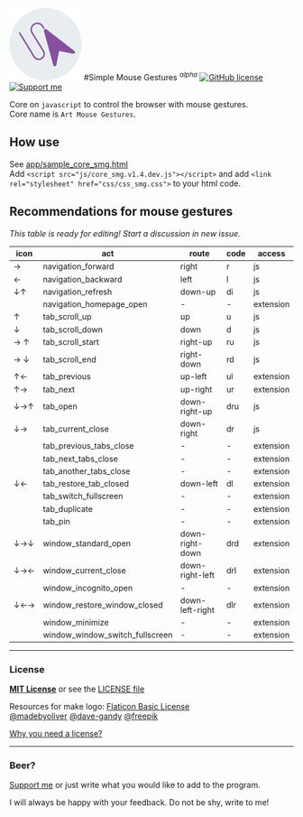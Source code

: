 ![logo][1]
#Simple Mouse Gestures <sup>*αlpha*</sup>
[![GitHub license](https://img.shields.io/badge/license-MIT-blue.svg)](..blob//master/LICENSE)
[![Support me](https://img.shields.io/badge/Support_me-PayPal-33cc33.svg)](https://www.paypal.me/wencelsaus/3)

Core on `javascript` to control the browser with mouse gestures.
<br>
Core name is `Art Mouse Gestures`.

## How use
See [app/sample_core_smg.html](..blob//master/app/sample_core_smg.html) <br>
Add `<script src="js/core_smg.v1.4.dev.js"></script>` and add `<link rel="stylesheet" href="css/css_smg.css">` to your html code.

## Recommendations for mouse gestures
*This table is ready for editing! Start a discussion in new issue.*

icon | act | route | code | access
---  | --- | --- | --- | ---
→      | navigation_forward              | right           | r   | js
←      | navigation_backward             | left            | l   | js
↓↑     | navigation_refresh              | down-up         | di  | js
&nbsp; | navigation_homepage_open        | -               | -   | extension
↑      | tab_scroll_up                   | up              | u   | js
↓      | tab_scroll_down                 | down            | d   | js
→ ↑    | tab_scroll_start                | right-up        | ru  | js
→ ↓    | tab_scroll_end                  | right-down      | rd  | js
↑←     | tab_previous                    | up-left         | ul  | extension
↑→     | tab_next                        | up-right        | ur  | extension
↓→↑    | tab_open                        | down-right-up   | dru | js
↓→     | tab_current_close               | down-right      | dr  | js
&nbsp; | tab_previous_tabs_close         | -               | -   | extension
&nbsp; | tab_next_tabs_close             | -               | -   | extension
&nbsp; | tab_another_tabs_close          | -               | -   | extension
↓←     | tab_restore_tab_closed          | down-left       | dl  | extension
&nbsp; | tab_switch_fullscreen           | -               | -   | extension
&nbsp; | tab_duplicate                   | -               | -   | extension
&nbsp; | tab_pin                         | -               | -   | extension
↓→↓    | window_standard_open            | down-right-down | drd | extension
↓→←    | window_current_close            | down-right-left | drl | extension
&nbsp; | window_incognito_open           | -               | -   | extension
↓←→    | window_restore_window_closed    | down-left-right | dlr | extension
&nbsp; | window_minimize                 | -               | -   | extension
&nbsp; | window_window_switch_fullscreen | -               | -   | extension

---
### License
**[MIT License](https://opensource.org/licenses/MIT "Text license")**
or see the [LICENSE file](..blob//master/LICENSE)

Resources for make logo:
[Flaticon Basic License](http://file000.flaticon.com/downloads/license/license.pdf)<br>
[@madebyoliver](http://www.flaticon.com/authors/madebyoliver)
[@dave-gandy](http://www.flaticon.com/authors/dave-gandy)
[@freepik](http://www.flaticon.com/authors/freepik)

[Why you need a license?](..blob//master/LICENSE_INFO.md)

---
### Beer?
[Support me](https://www.paypal.me/wencelsaus/3) or  just write what you would like to add to the program.

I will always be happy with your feedback. Do not be shy, write to me!

[1]: logo_128.png